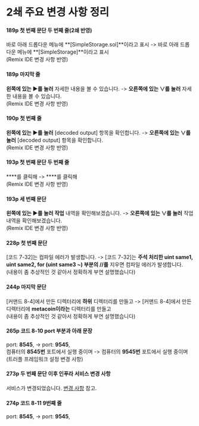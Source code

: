 # 2쇄 주요 변경 사항 정리

#### 189p 첫 번째 문단 두 번째 줄(2쇄 반영)
바로 아래 드롭다운 메뉴에 **[SimpleStorage.sol]**이라고 표시 -> 바로 아래 드롭다운 메뉴에 **[SimpleStorage]**이라고 표시  
(Remix IDE 변경 사항 반영)

#### 189p 마지막 줄
**왼쪽에 있는 ▶를 눌러** 자세한 내용을 볼 수 있습니다. -> **오른쪽에 있는 ∨를 눌러** 자세한 내용을 볼 수 있습니다.  
(Remix IDE 변경 사항 반영)

#### 190p 첫 번째 줄
**왼쪽에 있는 ▶를 눌러** [decoded output] 항목을 확인합니다. -> **오른쪽에 있는 ∨를 눌러** [decoded output] 항목을 확인합니다.  
(Remix IDE 변경 사항 반영)

#### 193p 첫 번째 문단 두 번째 줄
**<storageOwner>**를 클릭해 -> **<owner>**를 클릭해  
(Remix IDE 변경 사항 반영)

#### 193p 세 번째 문단
**왼쪽에 있는 ▶를 눌러 작업** 내역을 확인해보겠습니다. -> **오른쪽에 있는 ∨를 눌러** 작업 내역을 확인해보겠습니다.  
(Remix IDE 변경 사항 반영)

#### 228p 첫 번째 문단
[코드 7-32]는 컴파일 에러가 발생합니다. -> [코드 7-32]는 **주석 처리한 uint same1, uint same2, for (uint same3 ~) 부분의 //를** 지우면 컴파일 에러가 발생합니다.  
(내용이 좀 추상적인 것 같아서 정확하게 부연 설명했습니다)

#### 244p 마지막 문단
[커맨드 8-4]에서 만든 디렉터리에 **하위** 디렉터리를 만들고 -> [커맨드 8-4]에서 만든 디렉터리에 **metacoin이라는** 디렉터리를 만들고  
(내용이 좀 추상적인 것 같아서 정확하게 부연 설명했습니다)

#### 265p 코드 8-10 port 부분과 아래 문장
port: **8545**, -> port: **9545**,  
컴퓨터의 **8545번** 포트에서 실행 중이며 -> 컴퓨터의 **9545번** 포트에서 실행 중이며  
(트러플 프레임워크 설정 변경 사항)

#### 273p 두 번째 문단 이후 인푸라 서비스 변경 사항
서비스가 변경되었습니다. [변경 사항](./2nd/change273_274.md) 참고.

#### 274p 코드 8-11 9번째 줄
port: **8545**, -> port: **9545**,